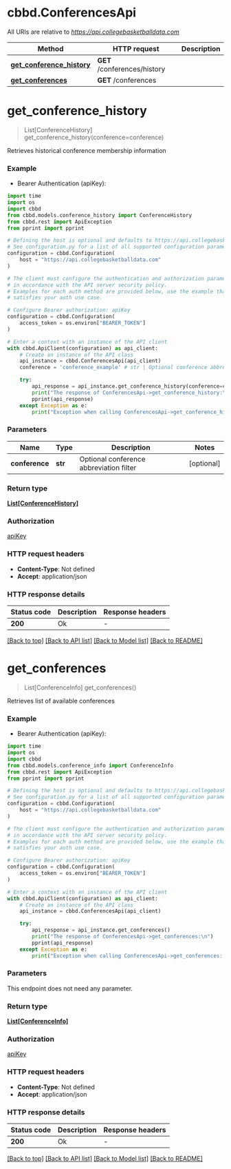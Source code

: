 # cbbd.ConferencesApi

All URIs are relative to *https://api.collegebasketballdata.com*

Method | HTTP request | Description
------------- | ------------- | -------------
[**get_conference_history**](ConferencesApi.md#get_conference_history) | **GET** /conferences/history | 
[**get_conferences**](ConferencesApi.md#get_conferences) | **GET** /conferences | 


# **get_conference_history**
> List[ConferenceHistory] get_conference_history(conference=conference)



Retrieves historical conference membership information

### Example

* Bearer Authentication (apiKey):
```python
import time
import os
import cbbd
from cbbd.models.conference_history import ConferenceHistory
from cbbd.rest import ApiException
from pprint import pprint

# Defining the host is optional and defaults to https://api.collegebasketballdata.com
# See configuration.py for a list of all supported configuration parameters.
configuration = cbbd.Configuration(
    host = "https://api.collegebasketballdata.com"
)

# The client must configure the authentication and authorization parameters
# in accordance with the API server security policy.
# Examples for each auth method are provided below, use the example that
# satisfies your auth use case.

# Configure Bearer authorization: apiKey
configuration = cbbd.Configuration(
    access_token = os.environ["BEARER_TOKEN"]
)

# Enter a context with an instance of the API client
with cbbd.ApiClient(configuration) as api_client:
    # Create an instance of the API class
    api_instance = cbbd.ConferencesApi(api_client)
    conference = 'conference_example' # str | Optional conference abbreviation filter (optional)

    try:
        api_response = api_instance.get_conference_history(conference=conference)
        print("The response of ConferencesApi->get_conference_history:\n")
        pprint(api_response)
    except Exception as e:
        print("Exception when calling ConferencesApi->get_conference_history: %s\n" % e)
```



### Parameters

Name | Type | Description  | Notes
------------- | ------------- | ------------- | -------------
 **conference** | **str**| Optional conference abbreviation filter | [optional] 

### Return type

[**List[ConferenceHistory]**](ConferenceHistory.md)

### Authorization

[apiKey](../README.md#apiKey)

### HTTP request headers

 - **Content-Type**: Not defined
 - **Accept**: application/json

### HTTP response details
| Status code | Description | Response headers |
|-------------|-------------|------------------|
**200** | Ok |  -  |

[[Back to top]](#) [[Back to API list]](../README.md#documentation-for-api-endpoints) [[Back to Model list]](../README.md#documentation-for-models) [[Back to README]](../README.md)

# **get_conferences**
> List[ConferenceInfo] get_conferences()



Retrieves list of available conferences

### Example

* Bearer Authentication (apiKey):
```python
import time
import os
import cbbd
from cbbd.models.conference_info import ConferenceInfo
from cbbd.rest import ApiException
from pprint import pprint

# Defining the host is optional and defaults to https://api.collegebasketballdata.com
# See configuration.py for a list of all supported configuration parameters.
configuration = cbbd.Configuration(
    host = "https://api.collegebasketballdata.com"
)

# The client must configure the authentication and authorization parameters
# in accordance with the API server security policy.
# Examples for each auth method are provided below, use the example that
# satisfies your auth use case.

# Configure Bearer authorization: apiKey
configuration = cbbd.Configuration(
    access_token = os.environ["BEARER_TOKEN"]
)

# Enter a context with an instance of the API client
with cbbd.ApiClient(configuration) as api_client:
    # Create an instance of the API class
    api_instance = cbbd.ConferencesApi(api_client)

    try:
        api_response = api_instance.get_conferences()
        print("The response of ConferencesApi->get_conferences:\n")
        pprint(api_response)
    except Exception as e:
        print("Exception when calling ConferencesApi->get_conferences: %s\n" % e)
```



### Parameters
This endpoint does not need any parameter.

### Return type

[**List[ConferenceInfo]**](ConferenceInfo.md)

### Authorization

[apiKey](../README.md#apiKey)

### HTTP request headers

 - **Content-Type**: Not defined
 - **Accept**: application/json

### HTTP response details
| Status code | Description | Response headers |
|-------------|-------------|------------------|
**200** | Ok |  -  |

[[Back to top]](#) [[Back to API list]](../README.md#documentation-for-api-endpoints) [[Back to Model list]](../README.md#documentation-for-models) [[Back to README]](../README.md)

